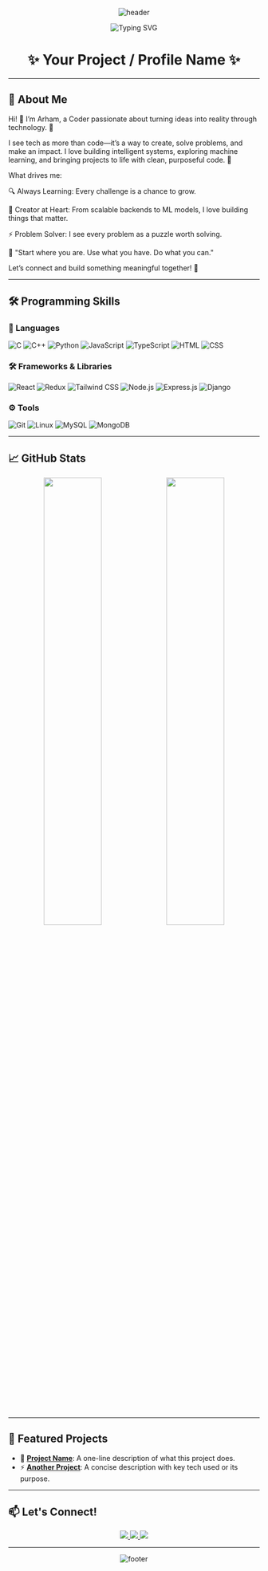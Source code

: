 <!-- HEADER WITH WAVE -->
<p align="center">
  <img src="https://capsule-render.vercel.app/api?type=waving&color=gradient&height=180&section=header&text=Welcome!&fontSize=40&fontAlignY=35&desc=Your%20tagline%20or%20mission%20here&descAlignY=60&descAlign=62" alt="header" />
</p>

<p align="center">
  <img src="https://readme-typing-svg.demolab.com?font=Fira+Code&size=28&pause=1000&color=F97316&center=true&vCenter=true&width=435&lines=Hi%2C+I'm+Arham;Student+%7C+Developer;Web+Dev+%7C+ML+Enthusiast" alt="Typing SVG" />
</p>


<h1 align="center">✨ Your Project / Profile Name ✨</h1>

---

## 🚀 About Me
Hi! 👋 I’m Arham, a Coder passionate about turning ideas into reality through technology. 🚀

I see tech as more than code—it’s a way to create, solve problems, and make an impact. I love building intelligent systems, exploring machine learning, and bringing projects to life with clean, purposeful code. 🌌

What drives me:

🔍 Always Learning: Every challenge is a chance to grow.

🌿 Creator at Heart: From scalable backends to ML models, I love building things that matter.

⚡ Problem Solver: I see every problem as a puzzle worth solving.

📖 "Start where you are. Use what you have. Do what you can."

Let’s connect and build something meaningful together! 🤝

---

## 🛠️ Programming Skills

### 📝 Languages
![C](https://img.shields.io/badge/C-00599C?style=for-the-badge&logo=c&logoColor=white)
![C++](https://img.shields.io/badge/C++-004482?style=for-the-badge&logo=c%2B%2B&logoColor=white)
![Python](https://img.shields.io/badge/Python-3776AB?style=for-the-badge&logo=python&logoColor=white)
![JavaScript](https://img.shields.io/badge/JavaScript-F7DF1E?style=for-the-badge&logo=javascript&logoColor=black)
![TypeScript](https://img.shields.io/badge/TypeScript-3178C6?style=for-the-badge&logo=typescript&logoColor=white)
![HTML](https://img.shields.io/badge/HTML5-E34F26?style=for-the-badge&logo=html5&logoColor=white)
![CSS](https://img.shields.io/badge/CSS3-1572B6?style=for-the-badge&logo=css3&logoColor=white)

### 🛠️ Frameworks & Libraries
![React](https://img.shields.io/badge/React-20232A?style=for-the-badge&logo=react&logoColor=61DAFB)
![Redux](https://img.shields.io/badge/Redux-764ABC?style=for-the-badge&logo=redux&logoColor=white)
![Tailwind CSS](https://img.shields.io/badge/Tailwind_CSS-06B6D4?style=for-the-badge&logo=tailwindcss&logoColor=white)
![Node.js](https://img.shields.io/badge/Node.js-339933?style=for-the-badge&logo=node.js&logoColor=white)
![Express.js](https://img.shields.io/badge/Express.js-000000?style=for-the-badge&logo=express&logoColor=white)
![Django](https://img.shields.io/badge/Django-092E20?style=for-the-badge&logo=django&logoColor=white)

### ⚙️ Tools
![Git](https://img.shields.io/badge/Git-F05032?style=for-the-badge&logo=git&logoColor=white)
![Linux](https://img.shields.io/badge/Linux-FCC624?style=for-the-badge&logo=linux&logoColor=black)
![MySQL](https://img.shields.io/badge/MySQL-4479A1?style=for-the-badge&logo=mysql&logoColor=white)
![MongoDB](https://img.shields.io/badge/MongoDB-47A248?style=for-the-badge&logo=mongodb&logoColor=white)



---

## 📈 GitHub Stats

<p align="center">
  <img src="https://github-readme-stats.vercel.app/api?username=arhamanism&show_icons=true&theme=radical&hide_border=true" width="48%" />
  <img src="https://github-readme-streak-stats.herokuapp.com/?user=arhamanism&theme=radical&hide_border=true" width="48%" />
</p>

---

## 📌 Featured Projects

- 🎯 [**Project Name**](https://github.com/yourusername/project): A one-line description of what this project does.
- ⚡ [**Another Project**](https://github.com/yourusername/project): A concise description with key tech used or its purpose.

---

## 📫 Let's Connect!

<p align="center">
  <a href="https://twitter.com/yourusername">
    <img src="https://img.shields.io/badge/Twitter-Follow-1DA1F2?style=for-the-badge&logo=twitter&logoColor=white" />
  </a>
  <a href="https://linkedin.com/in/yourprofile">
    <img src="https://img.shields.io/badge/LinkedIn-Connect-0A66C2?style=for-the-badge&logo=linkedin&logoColor=white" />
  </a>
  <a href="https://instagram.com/yourusername">
    <img src="https://img.shields.io/badge/Instagram-Follow-E4405F?style=for-the-badge&logo=instagram&logoColor=white" />
  </a>
</p>

---

<p align="center">
  <img src="https://capsule-render.vercel.app/api?type=waving&color=gradient&height=120&section=footer" alt="footer" />
</p>
